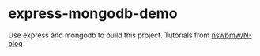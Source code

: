express-mongodb-demo
======

Use express and mongodb to build this project. 
Tutorials from [nswbmw/N-blog](https://github.com/nswbmw/N-blog/wiki/_pages)
